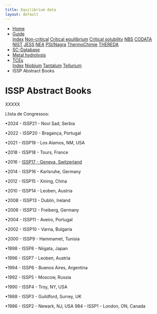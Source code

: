 ```yaml
---
title: Equilibrium data
layout: default
---
```

<ul>
  <li><a href="/">Home</a></li>
  <li class="dropdown">
    <a href="javascript:void(0)" class="dropbtn">Guide</a>
    <div class="dropdown-content">
      <a href="guide/index.html">Index</a>
      <a href="guide/noncritical.html">Non-critical</a>
      <a href="guide/critical-equilibrium.html">Critical equilibrium</a>
      <a href="guide/critical-solubility.html">Critical solubility</a>
      <a href="guide/NBS.html">NBS</a>
      <a href="guide/CODATA.html">CODATA</a>
      <a href="guide/NIST.html">NIST</a>
      <a href="guide/JESS.html">JESS</a>
      <a href="guide/NEA.html">NEA</a>
      <a href="guide/PSI.html">PSI/Nagra</a>
      <a href="guide/thermochimie.html">ThermoChimie</a>
      <a href="THEREDA.html">THEREDA</a>
    </div>
  </li>
  <li><a href="/sc-database.html">SC-Database</a></li>
  <li><a class="active" href="/cost-nectar.html">Metal hydrolysis</a></li>
  <li class="dropdown">
    <a href="javascript:void(0)" class="dropbtn">TCEs</a>
    <div class="dropdown-content">
      <a href="TCE/index.html">Index</a>
      <a href="TCE/niobium.html">Niobium</a>
      <a href="TCE/tantalum.html">Tantalum</a>
      <a href="TCE/tellurium.html">Tellurium</a>
    </div>
  </li>
  <li>ISSP Abstract Books</li>
</ul>

# ISSP Abstract Books

XXXXX

Llista de Congressos:

&bull;2024 - ISSP21 - Novi Sad, Serbia

&bull;2022 - ISSP20 - Bragança, Portugal

&bull;2021 - ISSP19 - Los Alamos, NM, USA

&bull;2018 - ISSP18 - Tours, France

&bull;2016 - <a href="ISSP/ISSP17-Book.pdf">ISSP17 - Geneva, Switzerland</a>

&bull;2014 - ISSP16 - Karlsruhe, Germany

&bull;2012 - ISSP15 - Xining, China

&bull;2010 - ISSP14 - Leoben, Austria

&bull;2008 - ISSP13 - Dublin, Ireland

&bull;2006 - ISSP12 - Freiberg, Germany

&bull;2004 - ISSP11 - Aveiro, Portugal

&bull;2002 - ISSP10 - Varna, Bulgaria

&bull;2000 - ISSP9 - Hammamet, Tunisia

&bull;1998 - ISSP8 - Niigata, Japan

&bull;1996 - ISSP7 - Leoben, Austria

&bull;1994 - ISSP6 - Buenos Aires, Argentina

&bull;1992 - ISSP5 - Moscow, Russia

&bull;1990 - ISSP4 - Troy, NY, USA

&bull;1988 - ISSP3 - Guildford, Surrey, UK

&bull;1986 - ISSP2 - Newark, NJ, USA
984 - ISSP1 - London, ON, Canada
